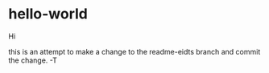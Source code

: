 # hello-world

Hi 

this is an attempt to make a change to the readme-eidts branch and commit the change.
-T
